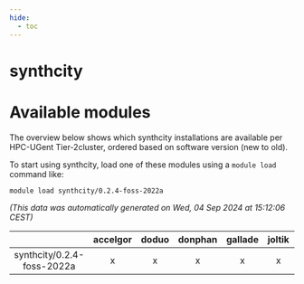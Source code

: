 ```yaml
---
hide:
  - toc
---
```


synthcity
=========

# Available modules


The overview below shows which synthcity installations are available per HPC-UGent Tier-2cluster, ordered based on software version (new to old).

To start using synthcity, load one of these modules using a `module load` command like:

```shell
module load synthcity/0.2.4-foss-2022a
```

*(This data was automatically generated on Wed, 04 Sep 2024 at 15:12:06 CEST)*  

| |accelgor|doduo|donphan|gallade|joltik|shinx|skitty|
| :---: | :---: | :---: | :---: | :---: | :---: | :---: | :---: |
|synthcity/0.2.4-foss-2022a|x|x|x|x|x|-|x|
